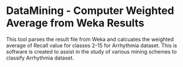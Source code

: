 # DataMining - Computer Weighted Average from Weka Results
This tool parses the result file from Weka and calcuates the weighted average of Recall value for classes 2-15 for Arrhythmia dataset. This is software is created to assist in the study of various mining schemes to classify Arrhythmia dataset.
